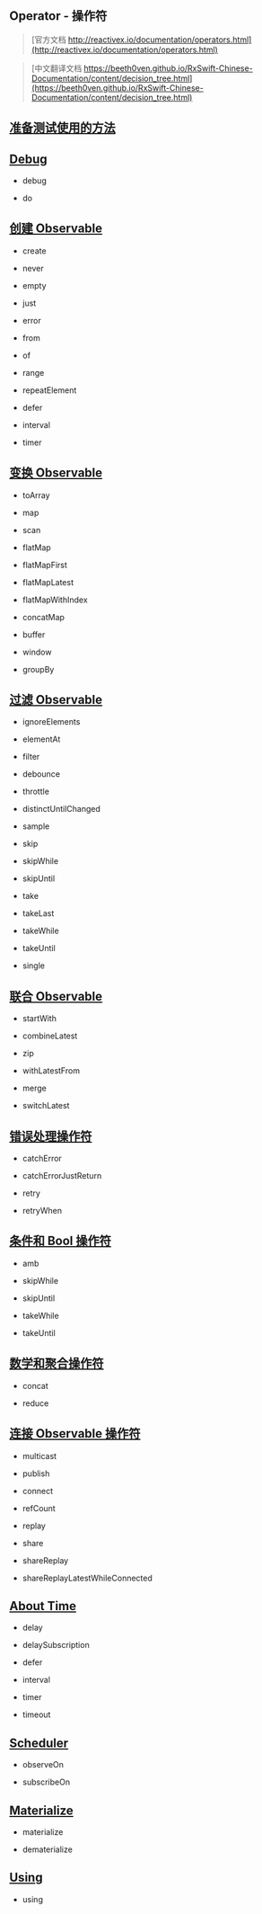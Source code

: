 
## Operator - 操作符

> [官方文档 http://reactivex.io/documentation/operators.html](http://reactivex.io/documentation/operators.html)

> [中文翻译文档 https://beeth0ven.github.io/RxSwift-Chinese-Documentation/content/decision_tree.html](https://beeth0ven.github.io/RxSwift-Chinese-Documentation/content/decision_tree.html)

## [准备测试使用的方法](./Operator/Prepare.md)

## [Debug](./Operator/Debug.md)

- debug

- do

## [创建 Observable](./Operator/Create.md)

- create

- never

- empty

- just

- error

- from

- of

- range

- repeatElement

- defer

- interval

- timer

## [变换 Observable](./Operator/Transforming.md)

- toArray

- map

- scan

- flatMap

- flatMapFirst

- flatMapLatest

- flatMapWithIndex

- concatMap

- buffer

- window

- groupBy

## [过滤 Observable](./Operator/Filtering.md)

- ignoreElements

- elementAt

- filter

- debounce

- throttle

- distinctUntilChanged

- sample

- skip

- skipWhile

- skipUntil

- take

- takeLast

- takeWhile

- takeUntil

- single

## [联合 Observable](./Operator/Combining.md)

- startWith

- combineLatest

- zip

- withLatestFrom

- merge

- switchLatest

## [错误处理操作符](./Operator/ErrorHandling.md)

- catchError

- catchErrorJustReturn

- retry

- retryWhen

## [条件和 Bool 操作符](./Operator/Conditional_and_Boolean.md)

- amb

- skipWhile

- skipUntil

- takeWhile

- takeUntil

## [数学和聚合操作符](./Operator/Mathematical_and_Aggregate.md)

- concat

- reduce

## [连接 Observable 操作符](./Operator/Connectable.md)

- multicast

- publish

- connect

- refCount

- replay

- share

- shareReplay

- shareReplayLatestWhileConnected

## [About Time](./Operator/Time.md)

- delay

- delaySubscription

- defer

- interval

- timer

- timeout

## [Scheduler](./Operator/Scheduler.md)

- observeOn

- subscribeOn

## [Materialize](./Operator/Materialize.md)

- materialize

- dematerialize

## [Using](./Operator/Using.md)

- using



